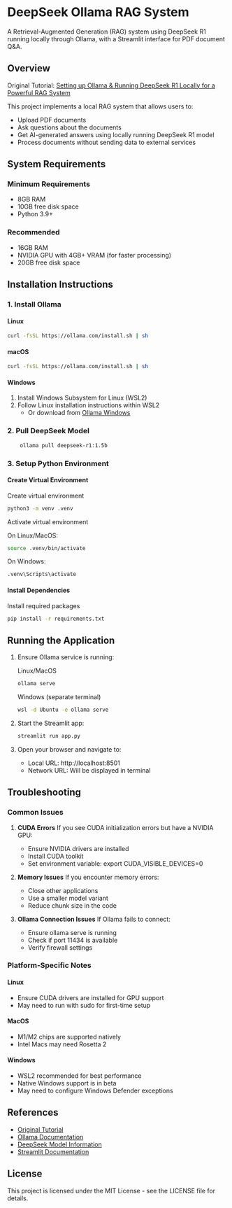 # DeepSeek Ollama RAG System

A Retrieval-Augmented Generation (RAG) system using DeepSeek R1 running locally through Ollama, with a Streamlit interface for PDF document Q&A.

## Overview

Original Tutorial: [Setting up Ollama & Running DeepSeek R1 Locally for a Powerful RAG System](https://dev.to/ajmal_hasan/setting-up-ollama-running-deepseek-r1-locally-for-a-powerful-rag-system-4pd4)

This project implements a local RAG system that allows users to:

- Upload PDF documents
- Ask questions about the documents
- Get AI-generated answers using locally running DeepSeek R1 model
- Process documents without sending data to external services

## System Requirements

### Minimum Requirements

- 8GB RAM
- 10GB free disk space
- Python 3.9+

### Recommended

- 16GB RAM
- NVIDIA GPU with 4GB+ VRAM (for faster processing)
- 20GB free disk space

## Installation Instructions

### 1. Install Ollama

#### Linux

```bash
curl -fsSL https://ollama.com/install.sh | sh
```

#### macOS

```bash
curl -fsSL https://ollama.com/install.sh | sh
```

#### Windows

1. Install Windows Subsystem for Linux (WSL2)
2. Follow Linux installation instructions within WSL2
   - Or download from [Ollama Windows](https://ollama.com/download/windows)

### 2. Pull DeepSeek Model

```bash
    ollama pull deepseek-r1:1.5b
```

### 3. Setup Python Environment

#### Create Virtual Environment

Create virtual environment

```bash
python3 -m venv .venv
```

Activate virtual environment

On Linux/MacOS:

```bash
source .venv/bin/activate
```

On Windows:

```bash
.venv\Scripts\activate
```

#### Install Dependencies

Install required packages

```bash
pip install -r requirements.txt
```

## Running the Application

1. Ensure Ollama service is running:

    Linux/MacOS

    ```bash
    ollama serve
    ```

    Windows (separate terminal)

    ```bash
    wsl -d Ubuntu -e ollama serve
    ```

2. Start the Streamlit app:

    ```bash
    streamlit run app.py
    ```

3. Open your browser and navigate to:

   - Local URL: http://localhost:8501
   - Network URL: Will be displayed in terminal

## Troubleshooting

### Common Issues

1. **CUDA Errors**
    If you see CUDA initialization errors but have a NVIDIA GPU:

    - Ensure NVIDIA drivers are installed
    - Install CUDA toolkit
    - Set environment variable: export CUDA_VISIBLE_DEVICES=0

2. **Memory Issues**
    If you encounter memory errors:

    - Close other applications
    - Use a smaller model variant
    - Reduce chunk size in the code

3. **Ollama Connection Issues**
    If Ollama fails to connect:

    - Ensure ollama serve is running
    - Check if port 11434 is available
    - Verify firewall settings

### Platform-Specific Notes

#### Linux

- Ensure CUDA drivers are installed for GPU support
- May need to run with sudo for first-time setup

#### MacOS

- M1/M2 chips are supported natively
- Intel Macs may need Rosetta 2

#### Windows

- WSL2 recommended for best performance
- Native Windows support is in beta
- May need to configure Windows Defender exceptions

## References

- [Original Tutorial](https://dev.to/ajmal_hasan/setting-up-ollama-running-deepseek-r1-locally-for-a-powerful-rag-system-4pd4)
- [Ollama Documentation](https://ollama.com/docs)
- [DeepSeek Model Information](https://ollama.com/library/deepseek)
- [Streamlit Documentation](https://docs.streamlit.io)

## License

This project is licensed under the MIT License - see the LICENSE file for details.
